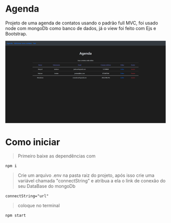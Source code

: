 # **Agenda**
 Projeto de uma agenda de contatos usando o padrão full MVC, foi usado node com mongoDb como banco de dados, já o view foi feito com Ejs e Bootstrap.

 ![Imagem do projeto](./public/img/projetoAgenda.png)
 
# Como iniciar

> Primeiro baixe as dependências com 
```
npm i
```

> Crie um arquivo .env na pasta raiz do projeto, após isso crie uma variável chamada "connectString" e atribua a ela o link de conexão do seu DataBase do mongoDb
```
connectString="url"
```

> coloque no terminal 
```
npm start 
```
